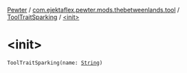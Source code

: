 [Pewter](../../index.md) / [com.ejektaflex.pewter.mods.thebetweenlands.tool](../index.md) / [ToolTraitSparking](index.md) / [&lt;init&gt;](./-init-.md)

# &lt;init&gt;

`ToolTraitSparking(name: `[`String`](https://kotlinlang.org/api/latest/jvm/stdlib/kotlin/-string/index.html)`)`